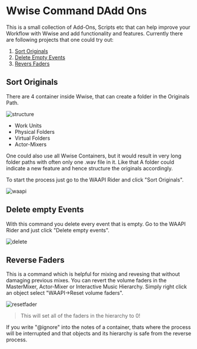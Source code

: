 # Wwise Command DAdd Ons
This is a small collection of Add-Ons, Scripts etc that can help improve your Workflow with Wwise and add functionality and features.
Currently there are following projects that one could try out:

1. [Sort Originals](#sortOriginals)
2. [Delete Empty Events](#deleteEmptyEvents)
3. [Revers Faders](#reverseFaders)

## Sort Originals <a name="sortOriginals"></a>
There are 4 container inside Wwise, that can create a folder in the Originals Path.

![structure](https://user-images.githubusercontent.com/40822700/151835256-cf84f893-fb41-4655-8875-bd1207dddb2f.PNG)
- Work Units
- Physical Folders
- Virtual Folders
- Actor-Mixers

One could also use all Wwise Containers, but it would result in very long folder paths with often only one .wav file in it. Like that A folder could indicate a new feature and hence structure the originals accordingly.

To start the process just go to the WAAPI Rider and click "Sort Originals".

![waapi](https://user-images.githubusercontent.com/40822700/151866644-43589973-9cdc-4bcf-a0f0-68310789bd8a.PNG)



## Delete empty Events <a name="deleteEmptyEvents"></a>
With this command you delete every event that is empty. Go to the WAAPI Rider and just click "Delete empty events".

![delete](https://user-images.githubusercontent.com/40822700/151884604-a4b48198-1e82-4a72-80ae-d77499ccb9f6.PNG)


## Reverse Faders <a name="reverseFaders"></a>
This is a command which is helpful for mixing and revesing that without damaging previous mixes. 
You can revert the volume faders in the MasterMixer, Actor-Mixer or Interactive Music Hierarchy. Simply right click an object select "WAAPI->Reset volume faders".

![resetfader](https://user-images.githubusercontent.com/40822700/152076544-26c7efd0-cb65-4319-a496-72a2bf79676a.PNG)

>This will set all of the faders in the hierarchy to 0!

If you write "@ignore" into the notes of a container, thats where the process will be interrupted and that objects and its hierarchy is safe from the reverse process.
